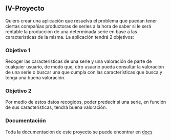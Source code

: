 ## IV-Proyecto

Quiero crear una aplicación que resuelva el problema que puedan tener ciertas compañias productoras de series a la hora de saber si le será rentable la producción de una determinada serie en base a las características de la misma. La aplicación tendrá 2 objetivos:

### Objetivo 1

Recoger las características de una serie y una valoración de parte de cualquier usuario, de modo que, otro usuario pueda consultar la valoración de una serie o buscar una que cumpla con las características que busca y tenga una buena valoración.

### Objetivo 2

Por medio de estos datos recogidos, poder predecir si una serie, en función de sus características, tendrá buena valoración.


### Documentación

Toda la documentación de este proyecto se puede encontrar en [docs](https://github.com/Parka015/IV-Proyecto/tree/Objetivo-1/docs)





